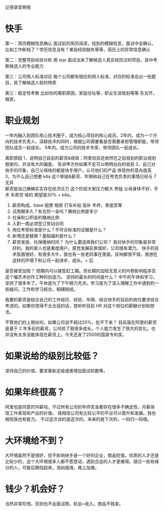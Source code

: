 记得录音啊哦

# 快手
第一：简历模糊信息确认
面试前的简历阅读，找到的模糊信息，面试中会确认，比如工作断档了？学历信息没有？某段经验缺失等等，简历上的异常信息确认

第二：完整项目经验分析
用 star 面试法来了解候选人真实经历过的项目，其中考察候选人的专业能力

第三：公司用人标准对应
每个公司都有相应的用人标准，对应的标准会出一些题目，其了解候选人软的特质

第三：稳定性考察
比如你的离职原因，家庭住址等，职业生涯规划等等
东五环，租房。
# 职业规划
一年内融入到团队核心技术圈子，成为核心项目的核心成员。2年内，成为一个方向的技术负责人，深耕技术的同时，根据公司需要看是否需要承担管理职能，带领团队成员一起成长。
5年内，成为公司的技术专家，带领团队一起成长。


离职原因
1，说明自己目前的薪资&绩效；阿里目前还依然在之前规划的职业规划框架内，并没有大的偏差。
告诉甲方你如果不走可以明明白白的收获
2，自己对快手的印象，自己父母啥的都是快手用户，认可他们的产品 体现你的意向度高
3，为什么自己想要 k4a 这个职级&薪资、年限和自己在夸克负责的事情已经与 7 无异  
薪资是自己确确实实存在经济压力 这个阶段大家压力都大 养娃 父母身体不好，手术 车房贷 啥的
期望是30% + k4a。

1. 薪资构成。base 股票 租房 打车补贴 饭补 年终，季度奖等
2. 试用期多久？有五险一金吗？缴纳比例是多少
3. 社保和公积金的缴纳比例
4. 入职一周必须签订劳动合同
5. 岗位考核标准是什么？不符合标准的证据是什么？
6. 新增还是替换？基础福利是什么？
7. 薪资发放、社保缴纳时间？
   为什么要选择我们公司？
我对快手的印象是非常好的。我的家人也是重度用户。感觉发展前景很好，公司很有潜力。
快手的技术氛围很好，有很多大牛，我也有一些老同事在里面，反响都很不错，我想在这样的环境下和公司一起进步、成长。+ 后

是否接受加班？
短期内可以接受赶工期。但长期的加班无意义的内卷影响程序员这个偏艺术创作工种的创造力。
坚持的最长的时间是什么？
中午的午休和学习，坚持了很多年了。午休是为了下午精力充沛。学习是为了深入理解工作中遇到的一些疑问，工作和学习结合，相辅相成。

我要的薪资是结合自己的工作经历、经验、年限、结合快手的目前的岗位要求综合考虑的。如果你觉得不太合适的话，想听听目前 HR 对这个岗位的薪酬计划和想法。

不管他们的上限如何，如果公司说不超过20%，批不下来？
目前我在阿里的薪资是基于 2 年多前的薪资，公司给了我很多成长。个人能力发生了很大的变化。也并没有太多没能体现在薪资上。今天还发了2500的国家专利奖。

# 如果说给的级别比较低？
坚持自己的价值，要求重新定级或者增加面试轮数等。

# 如果年终很高？
阿里也是同意的16薪哈，不过所有公司的年终奖金都存在很多不确定性，月薪体现工作表现和产出的价值。
我相信公司有比较公平的平台可以晋升和发展。我也相信我也有能力。
不过这次谈的是这次的。未来的是下次的，一码归一码哦。

# 大环境给不到？

大环境虽然不是很好，但不影响快手是一个好的企业，商品贬值。优质的人才还是比较少的，这个大环境很多人都不愿意动，遇到合适的人才更难得。错过一些有缘分的人，可能后期找起来，浩如烟海，难上加难。

# 钱少？机会好？
当然非常珍惜，否则也不会面试呀。机会=收入。商品不贱卖。
